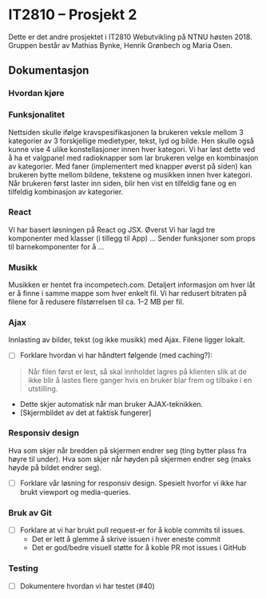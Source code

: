 # IT2810 – Prosjekt 2
Dette er det andre prosjektet i IT2810 Webutvikling på NTNU høsten 2018. Gruppen består av Mathias Bynke, Henrik Grønbech og Maria Osen.

## Dokumentasjon

### Hvordan kjøre

### Funksjonalitet
Nettsiden skulle ifølge kravspesifikasjonen la brukeren veksle mellom 3 kategorier av 3 forskjellige medietyper, tekst, lyd og bilde.
Hen skulle også kunne vise 4 ulike konstellasjoner innen hver kategori.
Vi har løst dette ved å ha et valgpanel med radioknapper som lar brukeren velge en kombinasjon av kategorier.
Med faner (implementert med knapper øverst på siden) kan brukeren bytte mellom bildene, tekstene og musikken innen hver kategori.
Når brukeren først laster inn siden, blir hen vist en tilfeldig fane og en tilfeldig kombinasjon av kategorier.

### React
Vi har basert løsningen på React og JSX.
Øverst 
Vi har lagd tre komponenter med klasser (i tillegg til App) ...
Sender funksjoner som props til barnekomponenter for å ...

### Musikk
Musikken er hentet fra incompetech.com.
Detaljert informasjon om hver låt er å finne i samme mappe som hver enkelt fil.
Vi har redusert bitraten på filene for å redusere filstørrelsen til ca. 1–2 MB per fil.

### Ajax
Innlasting av bilder, tekst (og ikke musikk) med Ajax. Filene ligger lokalt.

- [ ] Forklare hvordan vi har håndtert følgende (med caching?):
> Når filen først er lest, så skal innholdet lagres på klienten slik at de ikke blir å lastes flere ganger hvis en bruker blar frem og tilbake i en utstilling.
  - Dette skjer automatisk når man bruker AJAX-teknikken.
  - [Skjermbildet av det at faktisk fungerer]

### Responsiv design
Hva som skjer når bredden på skjermen endrer seg (ting bytter plass fra høyre til under).
Hva som skjer når høyden på skjermen endrer seg (maks høyde på bildet endrer seg).

- [ ] Forklare vår løsning for responsiv design. Spesielt hvorfor vi ikke har brukt viewport og media-queries.

### Bruk av Git
- [ ] Forklare at vi har brukt pull request-er for å koble commits til issues.
  - Det er lett å glemme å skrive issuen i hver eneste commit
  - Det er god/bedre visuell støtte for å koble PR mot issues i GitHub

### Testing
- [ ] Dokumentere hvordan vi har testet (#40)
